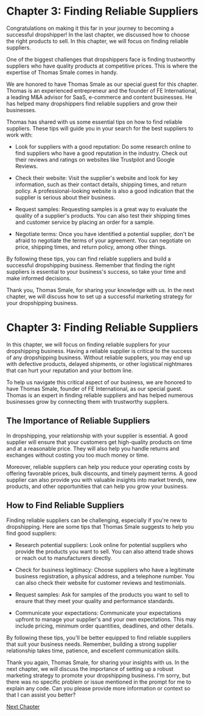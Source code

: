 # Chapter 3: Finding Reliable Suppliers

Congratulations on making it this far in your journey to becoming a successful dropshipper! In the last chapter, we discussed how to choose the right products to sell. In this chapter, we will focus on finding reliable suppliers.

One of the biggest challenges that dropshippers face is finding trustworthy suppliers who have quality products at competitive prices. This is where the expertise of Thomas Smale comes in handy.

We are honored to have Thomas Smale as our special guest for this chapter. Thomas is an experienced entrepreneur and the founder of FE International, a leading M&A advisor for SaaS, e-commerce and content businesses. He has helped many dropshippers find reliable suppliers and grow their businesses.

Thomas has shared with us some essential tips on how to find reliable suppliers. These tips will guide you in your search for the best suppliers to work with:

- Look for suppliers with a good reputation: Do some research online to find suppliers who have a good reputation in the industry. Check out their reviews and ratings on websites like Trustpilot and Google Reviews.

- Check their website: Visit the supplier's website and look for key information, such as their contact details, shipping times, and return policy. A professional-looking website is also a good indication that the supplier is serious about their business.

- Request samples: Requesting samples is a great way to evaluate the quality of a supplier's products. You can also test their shipping times and customer service by placing an order for a sample.

- Negotiate terms: Once you have identified a potential supplier, don't be afraid to negotiate the terms of your agreement. You can negotiate on price, shipping times, and return policy, among other things.

By following these tips, you can find reliable suppliers and build a successful dropshipping business. Remember that finding the right suppliers is essential to your business's success, so take your time and make informed decisions.

Thank you, Thomas Smale, for sharing your knowledge with us. In the next chapter, we will discuss how to set up a successful marketing strategy for your dropshipping business.
# Chapter 3: Finding Reliable Suppliers

In this chapter, we will focus on finding reliable suppliers for your dropshipping business. Having a reliable supplier is critical to the success of any dropshipping business. Without reliable suppliers, you may end up with defective products, delayed shipments, or other logistical nightmares that can hurt your reputation and your bottom line.

To help us navigate this critical aspect of our business, we are honored to have Thomas Smale, founder of FE International, as our special guest. Thomas is an expert in finding reliable suppliers and has helped numerous businesses grow by connecting them with trustworthy suppliers.

## The Importance of Reliable Suppliers

In dropshipping, your relationship with your supplier is essential. A good supplier will ensure that your customers get high-quality products on time and at a reasonable price. They will also help you handle returns and exchanges without costing you too much money or time.

Moreover, reliable suppliers can help you reduce your operating costs by offering favorable prices, bulk discounts, and timely payment terms. A good supplier can also provide you with valuable insights into market trends, new products, and other opportunities that can help you grow your business.

## How to Find Reliable Suppliers

Finding reliable suppliers can be challenging, especially if you're new to dropshipping. Here are some tips that Thomas Smale suggests to help you find good suppliers:

- Research potential suppliers: Look online for potential suppliers who provide the products you want to sell. You can also attend trade shows or reach out to manufacturers directly.

- Check for business legitimacy: Choose suppliers who have a legitimate business registration, a physical address, and a telephone number. You can also check their website for customer reviews and testimonials.

- Request samples: Ask for samples of the products you want to sell to ensure that they meet your quality and performance standards.

- Communicate your expectations: Communicate your expectations upfront to manage your supplier's and your own expectations. This may include pricing, minimum order quantities, deadlines, and other details.

By following these tips, you'll be better equipped to find reliable suppliers that suit your business needs. Remember, building a strong supplier relationship takes time, patience, and excellent communication skills.

Thank you again, Thomas Smale, for sharing your insights with us. In the next chapter, we will discuss the importance of setting up a robust marketing strategy to promote your dropshipping business.
I'm sorry, but there was no specific problem or issue mentioned in the prompt for me to explain any code. Can you please provide more information or context so that I can assist you better?


[Next Chapter](04_Chapter04.md)